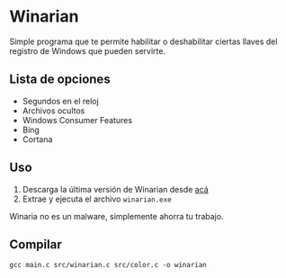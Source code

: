 # Winarian
Simple programa que te permite habilitar o deshabilitar ciertas llaves del registro de Windows que pueden servirte.

## Lista de opciones
- Segundos en el reloj
- Archivos ocultos
- Windows Consumer Features
- Bing
- Cortana

## Uso
1. Descarga la última versión de Winarian desde [acá]()
2. Extrae y ejecuta el archivo `winarian.exe`

Winaria no es un malware, simplemente ahorra tu trabajo.

## Compilar
`gcc main.c src/winarian.c src/color.c -o winarian`
